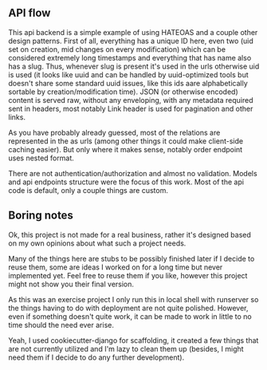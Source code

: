 ## API flow

This api backend is a simple example of using HATEOAS and a couple other
design patterns. First of all, everything has a unique ID here, even two
(uid set on creation, mid changes on every modification) which can be
considered extremely long timestamps and everything that has name also has a
slug. Thus, whenever slug is present it's used in the urls otherwise uid is
used (it looks like uuid and can be handled by uuid-optimized tools but
doesn't share some standard uuid issues, like this ids aare alphabetically
sortable by creation/modification time). JSON (or otherwise encoded) content
is served raw, without any enveloping, with any metadata required sent in
headers, most notably Link header is used for pagination and other links.

As you have probably already guessed, most of the relations are represented
in the as urls (among other things it could make client-side caching easier).
But only where it makes sense, notably order endpoint uses nested format.

There are not authentication/authorization and almost no validation. Models and
api endpoints structure were the focus of this work. Most of the api code is
default, only a couple things are custom.

## Boring notes

Ok, this project is not made for a real business, rather it's designed based
on my own opinions about what such a project needs.

Many of the things here are stubs to be possibly finished later if I decide to
reuse them, some are ideas I worked on for a long time but never implemented
yet. Feel free to reuse them if you like, however this project might not show
you their final version.

As this was an exercise project I only run this in local shell with runserver
so the things having to do with deployment are not quite polished. However,
even if something doesn't quite work, it can be made to work in little to no
time should the need ever arise.

Yeah, I used cookiecutter-django for scaffolding, it created a few things that
are not currently utilized and I'm lazy to clean them up (besides, I might need
them if I decide to do any further development).
